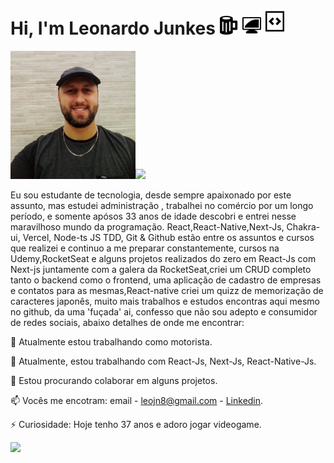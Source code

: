
# Hi, I'm Leonardo Junkes <img width="30" src="/src/icones/coffe.png" />   <img width="30" src="/src/icones/pc.png"/>   <img width="30" src="/src/icones/code.png"/>

   

<p>
<img width="200" src="/leo.jpg"/><img width="68.9%" src="https://encrypted-tbn0.gstatic.com/images?q=tbn%3AANd9GcS2pxzqXm2nRBfoIoafbQNgVymR8SheJ5GAUw&usqp=CAU">
</p>
 Eu sou estudante de tecnologia, desde sempre apaixonado por este assunto, mas estudei administração , trabalhei no comércio por um longo período, e somente apósos 33 anos de idade descobri e entrei nesse maravilhoso mundo da programação.
 React,React-Native,Next-Js, Chakra-ui, Vercel, Node-ts JS TDD, Git & Github estão entre os assuntos e cursos que realizei e continuo a me preparar constantemente, cursos na Udemy,RocketSeat e alguns projetos realizados do zero em React-Js com Next-js juntamente com a galera da RocketSeat,criei um CRUD completo tanto o backend como o frontend, uma aplicação de cadastro de empresas e contatos para as mesmas,React-native criei um quizz de memorização de caracteres japonês, muito mais trabalhos e estudos encontras aqui mesmo no github, da uma 'fuçada' ai, confesso que não sou adepto e consumidor de redes sociais, abaixo detalhes de onde me encontrar: 


🔭 Atualmente estou trabalhando como motorista.

🌱 Atualmente, estou trabalhando com React-Js, Next-Js, React-Native-Js.

👯 Estou procurando colaborar em alguns projetos.

📫 Vocês me encotram: email - leojn8@gmail.com
                          - [Linkedin](https://www.linkedin.com/in/leonardo-junkes-nicolodelli-88089866/).

⚡ Curiosidade: Hoje tenho 37 anos e adoro jogar videogame.

![](https://komarev.com/ghpvc/?username=Leojunkes&style=flat-square&color=blueviolet)


<!--
**Leojunkes/Leojunkes** is a ✨ _special_ ✨ repository because its `README.md` (this file) appears on your GitHub profile.

Here are some ideas to get you started:

- 🔭 I’m currently working as a driver.
- 🌱 I’m currently learning React-Js and React-Native (Js).
- 👯 I’m looking to collaborate on some projects.
- 🤔 I’m looking for help with my studies.
- 💬 Ask me about whatever you want.
- 📫 How to reach me: email - leojn8@gmail.com
			    - [Linkedin](https://www.linkedin.com/in/leonardo-junkes-nicolodelli-88089866/).
- 😄 Pronouns: ...
- ⚡ Fun fact: Today 36 years old, and I Love playing video games.
-->


